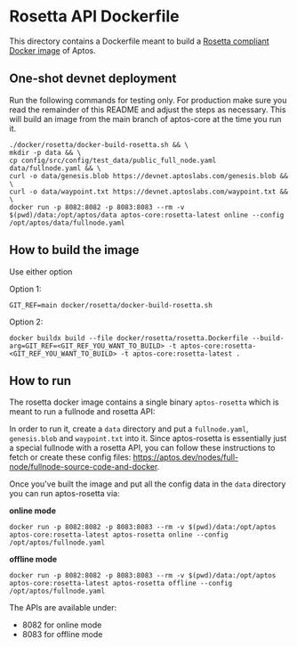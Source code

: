 # Rosetta API Dockerfile

This directory contains a Dockerfile meant to build a [Rosetta compliant Docker image](https://www.rosetta-api.org/docs/node_deployment.html) of Aptos.

## One-shot devnet deployment

Run the following commands for testing only. For production make sure you read the remainder of this README and adjust the steps as necessary.
This will build an image from the main branch of aptos-core at the time you run it.

```
./docker/rosetta/docker-build-rosetta.sh && \
mkdir -p data && \
cp config/src/config/test_data/public_full_node.yaml data/fullnode.yaml && \
curl -o data/genesis.blob https://devnet.aptoslabs.com/genesis.blob && \
curl -o data/waypoint.txt https://devnet.aptoslabs.com/waypoint.txt && \
docker run -p 8082:8082 -p 8083:8083 --rm -v $(pwd)/data:/opt/aptos/data aptos-core:rosetta-latest online --config /opt/aptos/data/fullnode.yaml
```

## How to build the image

Use either option

Option 1:

```
GIT_REF=main docker/rosetta/docker-build-rosetta.sh
```

Option 2:

```
docker buildx build --file docker/rosetta/rosetta.Dockerfile --build-arg=GIT_REF=<GIT_REF_YOU_WANT_TO_BUILD> -t aptos-core:rosetta-<GIT_REF_YOU_WANT_TO_BUILD> -t aptos-core:rosetta-latest .
```

## How to run

The rosetta docker image contains a single binary `aptos-rosetta` which is meant to run a fullnode and rosetta API:

In order to run it, create a `data` directory and put a `fullnode.yaml`, `genesis.blob` and `waypoint.txt` into it.
Since aptos-rosetta is essentially just a special fullnode with a rosetta API, you can follow these instructions to fetch or create these config files: https://aptos.dev/nodes/full-node/fullnode-source-code-and-docker.

Once you've built the image and put all the config data in the `data` directory you can run aptos-rosetta via:

**online mode**

```
docker run -p 8082:8082 -p 8083:8083 --rm -v $(pwd)/data:/opt/aptos aptos-core:rosetta-latest aptos-rosetta online --config /opt/aptos/fullnode.yaml
```

**offline mode**

```
docker run -p 8082:8082 -p 8083:8083 --rm -v $(pwd)/data:/opt/aptos aptos-core:rosetta-latest aptos-rosetta offline --config /opt/aptos/fullnode.yaml
```

The APIs are available under:

- 8082 for online mode
- 8083 for offline mode
